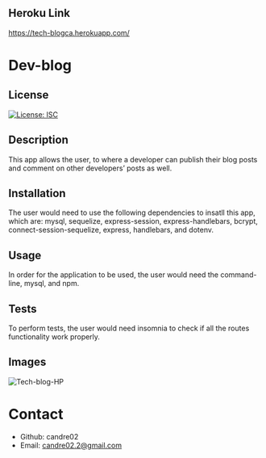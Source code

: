 ## Heroku Link
https://tech-blogca.herokuapp.com/

# Dev-blog

## License
[![License: ISC](https://img.shields.io/badge/License-ISC-blue.svg)](https://opensource.org/licenses/ISC)

## Description
This app allows the user, to where a developer can publish their blog posts and comment on other developers’ posts as well.

## Installation
The user would need to use the following dependencies to insatll this app, which are: mysql, sequelize, express-session, express-handlebars, bcrypt, connect-session-sequelize, express, handlebars, and dotenv.

## Usage
In order for the application to be used, the user would need the command-line, mysql, and npm.

## Tests
To perform tests, the user would need insomnia to check if all the routes functionality work properly.

## Images
![Tech-blog-HP](https://user-images.githubusercontent.com/81876258/148612321-0c4ee3ee-0b60-49f3-93d5-4b1edec2bc48.png)



# Contact
* Github: candre02
* Email: candre02.2@gmail.com
